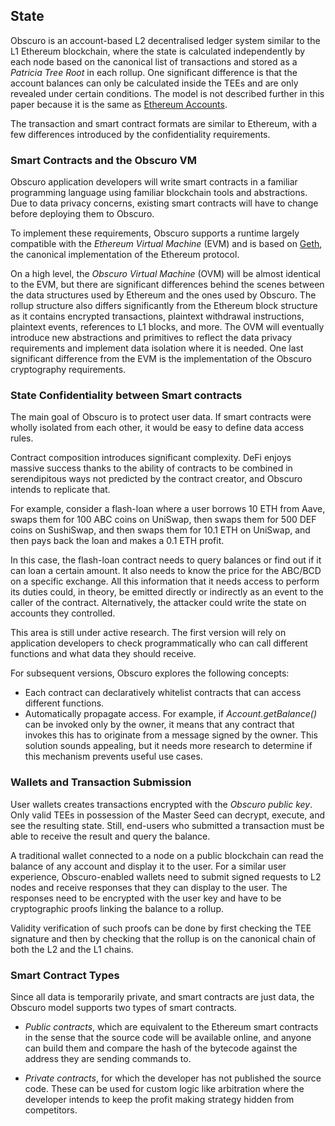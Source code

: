 ## State
Obscuro is an account-based L2 decentralised ledger system similar to the L1 Ethereum blockchain, where the state is calculated independently by each node based on the canonical list of transactions and stored as a _Patricia Tree Root_ in each rollup. One significant difference is that the account balances can only be calculated inside the TEEs and are only revealed under certain conditions. The model is not described further in this paper because it is the same as [Ethereum Accounts](https://ethereum.org/en/developers/docs/accounts/).

The transaction and smart contract formats are similar to Ethereum, with a few differences introduced by the confidentiality requirements.

### Smart Contracts and the Obscuro VM
Obscuro application developers will write smart contracts in a familiar programming language using familiar blockchain tools and abstractions.
Due to data privacy concerns, existing smart contracts will have to change before deploying them to Obscuro.

To implement these requirements, Obscuro supports a runtime largely compatible with the _Ethereum Virtual Machine_ (EVM) and is based on [Geth](https://github.com/ethereum/go-ethereum), the canonical implementation of the Ethereum protocol.

On a high level, the _Obscuro Virtual Machine_ (OVM) will be almost identical to the EVM, but there are significant differences behind the scenes between the data structures used by Ethereum and the ones used by Obscuro. The rollup structure also differs significantly from the Ethereum block structure as it contains encrypted transactions, plaintext withdrawal instructions, plaintext events, references to L1 blocks, and more. The OVM will eventually introduce new abstractions and primitives to reflect the data privacy requirements and implement data isolation where it is needed. One last significant difference from the EVM is the implementation of the Obscuro cryptography requirements.


### State Confidentiality between Smart contracts
The main goal of Obscuro is to protect user data. If smart contracts were wholly isolated from each other, it would be easy to define data access rules.

Contract composition introduces significant complexity. DeFi enjoys massive success thanks to the ability of contracts to be combined in serendipitous ways not predicted by the contract creator, and Obscuro intends to replicate that.

For example, consider a flash-loan where a user borrows 10 ETH from Aave, swaps them for 100 ABC coins on UniSwap, then swaps them for 500 DEF coins on SushiSwap, and then swaps them for 10.1 ETH on UniSwap, and then pays back the loan and makes a 0.1 ETH profit.

In this case, the flash-loan contract needs to query balances or find out if it can loan a certain amount. It also needs to know the price for the ABC/BCD on a specific exchange. All this information that it needs access to perform its duties could, in theory, be emitted directly or indirectly as an event to the caller of the contract. Alternatively, the attacker could write the state on accounts they controlled.

This area is still under active research. The first version will rely on application developers to check programmatically who can call different functions and what data they should receive.

For subsequent versions, Obscuro explores the following concepts:
* Each contract can declaratively whitelist contracts that can access different functions.
* Automatically propagate access. For example, if _Account.getBalance()_ can be invoked only by the owner, it means that any contract that invokes this has to originate from a message signed by the owner. This solution sounds appealing, but it needs more research to determine if this mechanism prevents useful use cases.

###  Wallets and Transaction Submission
User wallets creates transactions encrypted with the _Obscuro public key_. Only valid TEEs in possession of the Master Seed can decrypt, execute, and see the resulting state. Still, end-users who submitted a transaction must be able to receive the result and query the balance.

A traditional wallet connected to a node on a public blockchain can read the balance of any account and display it to the user. For a similar user experience, Obscuro-enabled wallets need to submit signed requests to L2 nodes and receive responses that they can display to the user. The responses need to be encrypted with the user key and have to be cryptographic proofs linking the balance to a rollup.

Validity verification of such proofs can be done by first checking the TEE signature and then by checking that the rollup is on the canonical chain of both the L2 and the L1 chains.

###  Smart Contract Types
Since all data is temporarily private, and smart contracts are just data, the Obscuro model supports two types of smart contracts.

 - _Public contracts_, which are equivalent to the Ethereum smart contracts in the sense that the source code will be available online, and anyone can build them and compare the hash of the bytecode against the address they are sending commands to.


 - _Private contracts_, for which the developer has not published the source code. These can be used for custom logic like arbitration where the developer intends to keep the profit making strategy hidden from competitors.